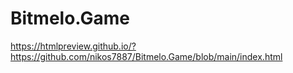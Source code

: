 # Bitmelo.Game
https://htmlpreview.github.io/?https://github.com/nikos7887/Bitmelo.Game/blob/main/index.html
